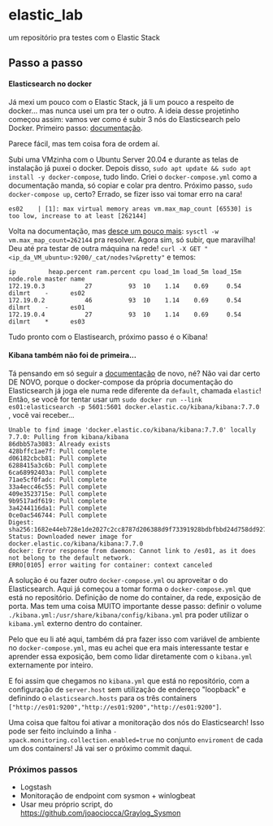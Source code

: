 # elastic_lab
um repositório pra testes com o Elastic Stack

## Passo a passo
#### Elasticsearch no docker
Já mexi um pouco com o Elastic Stack, já li um pouco a respeito de docker... mas nunca usei um pra ter o outro. A ideia desse projetinho começou assim: vamos ver como é subir 3 nós do Elasticsearch pelo Docker. Primeiro passo: [documentação](https://www.elastic.co/guide/en/elasticsearch/reference/current/docker.html). 

Parece fácil, mas tem coisa fora de ordem aí. 

Subi uma VMzinha com o Ubuntu Server 20.04 e durante as telas de instalação já puxei o docker. Depois disso, `sudo apt update && sudo apt install -y docker-compose`, tudo lindo. Criei o `docker-compose.yml` como a documentação manda, só copiar e colar pra dentro. Próximo passo, `sudo docker-compose up`, certo? Errado, se fizer isso vai tomar erro na cara!
```
es02    | [1]: max virtual memory areas vm.max_map_count [65530] is too low, increase to at least [262144]
```
Volta na documentação, mas [desce um pouco mais](https://www.elastic.co/guide/en/elasticsearch/reference/current/docker.html#_set_vm_max_map_count_to_at_least_262144): `sysctl -w vm.max_map_count=262144` pra resolver. Agora sim, só subir, que maravilha! Deu até pra testar de outra máquina na rede! `curl -X GET "<ip_da_VM_ubuntu>:9200/_cat/nodes?v&pretty"` e temos:
```
ip         heap.percent ram.percent cpu load_1m load_5m load_15m node.role master name
172.19.0.3           27          93  10    1.14    0.69     0.54 dilmrt    -      es02
172.19.0.2           46          93  10    1.14    0.69     0.54 dilmrt    -      es01
172.19.0.4           27          93  10    1.14    0.69     0.54 dilmrt    *      es03
```

Tudo pronto com o Elastisearch, próximo passo é o Kibana!
#### Kibana também não foi de primeira...
Tá pensando em só seguir a [documentação](https://www.elastic.co/guide/en/kibana/current/docker.html) de novo, né? Não vai dar certo DE NOVO, porque o docker-compose da própria documentação do Elasticsearch já joga ele numa rede diferente da `default`, chamada `elastic`! Então, se você for tentar usar um `sudo docker run --link es01:elasticsearch -p 5601:5601 docker.elastic.co/kibana/kibana:7.7.0
`, você vai receber...
```
Unable to find image 'docker.elastic.co/kibana/kibana:7.7.0' locally
7.7.0: Pulling from kibana/kibana
86dbb57a3083: Already exists
428bffc1ae7f: Pull complete
d06182cbcb81: Pull complete
6288415a3c6b: Pull complete
6ca68992403a: Pull complete
71ae5cf0fadc: Pull complete
33a4ecc46c55: Pull complete
409e3523715e: Pull complete
9b9517adf619: Pull complete
3a4244116da1: Pull complete
0ce0ac546744: Pull complete
Digest: sha256:1682e44eb728e1de2027c2cc8787d206388d9f73391928bdbfbbd24d758dd927
Status: Downloaded newer image for docker.elastic.co/kibana/kibana:7.7.0
docker: Error response from daemon: Cannot link to /es01, as it does not belong to the default network.
ERRO[0105] error waiting for container: context canceled
```
A solução é ou fazer outro `docker-compose.yml` ou aproveitar o do Elasticsearch. Aqui já começou a tomar forma o `docker-compose.yml` que está no repositório. Definição de nome do container, da rede, exposição de porta. Mas tem uma coisa MUITO importante desse passo: definir o volume `./kibana.yml:/usr/share/kibana/config/kibana.yml` pra poder utilizar o `kibama.yml` externo dentro do container.

Pelo que eu li até aqui, também dá pra fazer isso com variável de ambiente no `docker-compose.yml`, mas eu achei que era mais interessante testar e aprender essa exposição, bem como lidar diretamente com o `kibana.yml` externamente por inteiro. 

E foi assim que chegamos no `kibana.yml` que está no repositório, com a configuração de `server.host` sem utilização de endereço "loopback" e definindo o `elasticsearch.hosts` para os três containers `["http://es01:9200","http://es01:9200","http://es01:9200"]`.

Uma coisa que faltou foi ativar a monitoração dos nós do Elasticsearch! Isso pode ser feito incluindo a linha `- xpack.monitoring.collection.enabled=true` no conjunto `enviroment` de cada um dos containers! Já vai ser o próximo commit daqui.

### Próximos passos
- Logstash
- Monitoração de endpoint com sysmon + winlogbeat
- Usar meu próprio script, do https://github.com/joaociocca/Graylog_Sysmon
